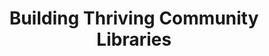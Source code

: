 ---
layout: bos_content
permalink: /featured-analysis/arts-thriving-community-libraries/
title: Building Thriving Community Libraries
components:
- breadcrumbs:
  - title: Home
    url: "/"
  - title: Budget
    url: "/budget"
  - title: Featured Analysis
    url: "/featured-analysis/"
  - current: Building Thriving Community Libraries
  - published: 4/13/17
- intro:
  - title: Building thriving community libraries
    short_desc: >
      The FY18 Operating Budget and FY18-22 Capital Plan continues to demonstrate 
      Mayor Walsh’s strong commitment to revitalizing branches throughout Boston’s 
      neighborhoods.
    description: >
      Since the Chinatown Branch was torn down in 1954, Chinatown has remained without its 
      own library location. Reestablishing a branch in the neighborhood has been a high priority 
      for members of this community, and under Mayor Walsh’s FY18 budget, library services 
      in the neighborhood will be restored to Chinatown after 54 years. <blockquote>With this 
      reinstitution, the community will have easy access to many valuable services, including 
      a community gathering space, a place for teens and children to study and learn, and
      a location to access critical 21st century services, including internet and 
      computers.</blockquote>
    sidebar_menu: true
- text_block:
  - title: Branch updates and renovations
- text_col_3:
  - col: >
      <h5>Capital Budget funding</h5>
      <p>In FY18, the Mayor’s Capital Budget launches projects for new or renovated spaces 
      at the Uphams Corner and Fields Corner branches. It also includes funding for new 
      smaller scale facilities improvement projects, including interior updates at the
      South End, Lower Mills, and West Roxbury branches, and landscaping and exterior 
      space upgrades at the South Boston Branch.</p>
      <h5>Dudley Branch</h5>
      <p>In FY18, construction will begin at the Dudley Branch. This $14.7 million project 
      includes:</p>
        <ul>
          <li>reorienting the entrance to reconnect it with the heart of Dudley Square;</li>
          <li>interior renovations to improve connections between the building’s spaces;</li>
          <li>and enhanced community and programming space so the branch can better 
          serve the many people who utilize this important resource.</li>
        </ul>
      <h5>Roslindale and Adams Street</h5>
      <p>The Capital Plan supports design activity at the Roslindale and Adams Street 
      branches in the upcoming year as well. The recently completed programming study 
      and community process for the Adams Street Branch resulted in recommendations for 
      new construction that will expand the building footprint, add new meeting rooms, 
      provide an enhanced teen space, and create redesigned outdoor spaces.</p>
- grid:
  - grid_title: More budget analysis
  - title: Handy dandy title
    body: >
      Tempting copy that would make someone click this featured analysis card.
    img: https://www.boston.gov/sites/default/files/styles/grid_card_image/public/allston2.jpg?itok=jMsIfnJ6
    link: /#/
  - title: This one's witty, too
    body: >
      Tempting copy that would make someone click this featured analysis card.
    img: https://www.boston.gov/sites/default/files/styles/grid_card_image/public/backbay5.jpg?itok=sA4Mz_05
    link: /#/
  - title: Rumple Stiltskin
    body: >
      Tempting copy that would make someone click this featured analysis card.
    img: https://www.boston.gov/sites/default/files/styles/grid_card_image/public/bayvillage3.jpg?itok=iDf79UIP
    link: /#/
---